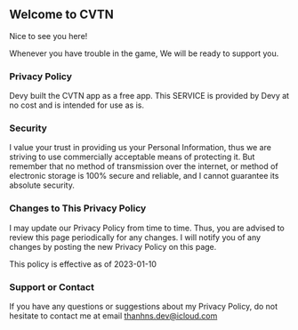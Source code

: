 ## Welcome to CVTN

Nice to see you here!

Whenever you have trouble in the game, We will be ready to support you.

### Privacy Policy

Devy built the CVTN app as a free app. This SERVICE is provided by Devy at no cost and is intended for use as is.

### Security

I value your trust in providing us your Personal Information, thus we are striving to use commercially acceptable means of protecting it. But remember that no method of transmission over the internet, or method of electronic storage is 100% secure and reliable, and I cannot guarantee its absolute security.

### Changes to This Privacy Policy

I may update our Privacy Policy from time to time. Thus, you are advised to review this page periodically for any changes. I will notify you of any changes by posting the new Privacy Policy on this page.

This policy is effective as of 2023-01-10

### Support or Contact

If you have any questions or suggestions about my Privacy Policy, do not hesitate to contact me at email thanhns.dev@icloud.com
